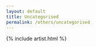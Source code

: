 ```yaml
---
layout: default
title: Uncategorised
permalink: /others/uncategorised
---
```


{% include artist.html %}